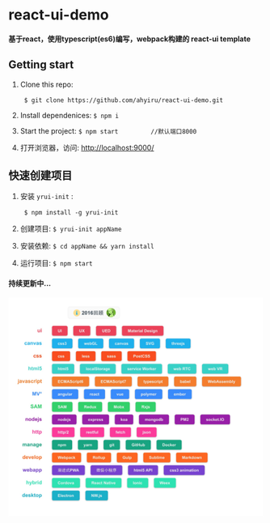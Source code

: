# react-ui-demo
#### 基于react，使用typescript(es6)编写，webpack构建的 react-ui template

## Getting start

1. Clone this repo:

		$ git clone https://github.com/ahyiru/react-ui-demo.git

2. Install dependenices:
`
$ npm i
`

3. Start the project:
`
$ npm start 		//默认端口8000
`

5. 打开浏览器，访问: [http://localhost:9000/](http://localhost:9000/)

## 快速创建项目

1. 安装 `yrui-init` :

		$ npm install -g yrui-init

2. 创建项目:
`
$ yrui-init appName
`

3. 安装依赖:
`
$ cd appName && yarn install
`

4. 运行项目:
`
$ npm start
`

#### 持续更新中...

![2016回顾](doc/2016.png)

